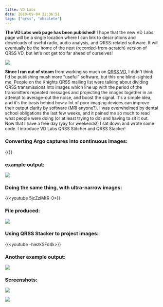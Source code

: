 ```yaml
---
title: VD Labs
date: 2010-09-04 22:36:51
tags: ["qrss", "obsolete"]
---
```




__The VD Labs web page has been published!__ I hope that the new VD Labs page will be a single location where I can link to descriptions and downloads of useful radio, audio analysis, and QRSS-related software. It will eventually be the home of the next (recorded-from-scratch) version of QRSS VD, but let's not get too far ahead of ourselves!

<div class="text-center img-medium">

![](https://swharden.com/static/2010/09/04/vd-labs-flyer.jpg)

</div>

__Since I ran out of steam__ from working so much on [QRSS VD](https://swharden.com/blog/qrss_vd/), I didn't think I'd be publishing mush more "useful" software, but this one blind-sighted me. People on the Knights QRSS mailing list were talking about dividing QRSS transmissions into images which line up with the period of the transmitters repeated messages and projecting the images together in an attempt to average-out the noise, and boost the signal. It's a simple idea, and it's the basis behind how a lot of poor imaging devices can improve their output clarity by software (MRI anyone?). I was overwhelmed by dental school obligations the last few weeks, and it pained me so much to read what people were doing (or at least trying to do) and having to sit it out. Now that I have a free day (yay for weekends!) I sat down and wrote some code. I introduce VD Labs QRSS Stitcher and QRSS Stacker!

### Converting Argo captures into continuous images:

{{<youtube Xyo10SyHtfU>}}


### example output:

<div class="text-center img-border large">

![](https://swharden.com/static/2010/09/04/stitched.jpg)

</div>

### Doing the same thing, with ultra-narrow images:

{{<youtube 5jcZzIMtR-0>}}

### File produced:

<div class="text-center img-border">

![](https://swharden.com/static/2010/09/04/stacked_narrow.jpg)

</div>

### Using QRSS Stacker to project images:

{{<youtube -hiezkSFd4k>}}

### Another example output:

<div class="text-center img-border">

![](https://swharden.com/static/2010/09/04/stacked_stitched.jpg)

</div>

### Screenshots:

<div class="text-center img-border">

![](https://swharden.com/static/2010/09/04/vd-labs-qrss-stacker.jpg)

</div>

<div class="text-center img-border">

![](https://swharden.com/static/2010/09/04/vd-labs-qrss-stitcher.jpg)

</div>